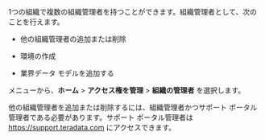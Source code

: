 1つの組織で複数の組織管理者を持つことができます。組織管理者として、次のことを行えます。

-   他の組織管理者の追加または削除

-   環境の作成

-   業界データ モデルを追加する

メニューから、**ホーム** \> **アクセス権を管理** \> **組織の管理者** を選択します。

他の組織管理者を追加または削除するには、組織管理者かつサポート ポータル管理者である必要があります。サポート ポータル管理者は <https://support.teradata.com> にアクセスできます。
